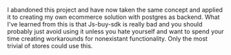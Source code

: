 I abandoned this project and have now taken the same concept and applied it to creating my own ecommerce solution with postgres as backend. What I've learned from this is that Js-buy-sdk is really bad and you should probably just avoid using it unless you hate yourself and want to spend your time creating workarounds for nonexistant functionality. Only the most trivial of stores could use this.
